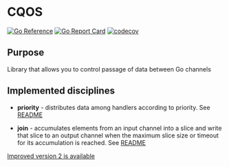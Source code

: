# CQOS

[![Go Reference](https://pkg.go.dev/badge/github.com/akramarenkov/cqos.svg)](https://pkg.go.dev/github.com/akramarenkov/cqos)
[![Go Report Card](https://goreportcard.com/badge/github.com/akramarenkov/cqos)](https://goreportcard.com/report/github.com/akramarenkov/cqos)
[![codecov](https://codecov.io/gh/akramarenkov/cqos/branch/master/graph/badge.svg?token=2E4F42B30C)](https://codecov.io/gh/akramarenkov/cqos)

## Purpose

Library that allows you to control passage of data between Go channels

## Implemented disciplines

* **priority** - distributes data among handlers according to priority. See [README](./priority/README.md)

* **join** - accumulates elements from an input channel into a slice and write that slice to an output channel when the maximum slice size or timeout for its accumulation is reached. See [README](./join/README.md)

[Improved version 2 is available](./v2)
